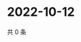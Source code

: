 # 2022-10-12

共 0 条

<!-- BEGIN WEIBO -->
<!-- 最后更新时间 Wed Oct 12 2022 21:54:31 GMT+0800 (China Standard Time) -->

<!-- END WEIBO -->

